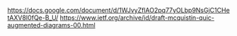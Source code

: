 https://docs.google.com/document/d/1WJvyZflAO2pq77yOLbp9NsGjC1CHetAXV8I0fQe-B_U/
https://www.ietf.org/archive/id/draft-mcquistin-quic-augmented-diagrams-00.html


